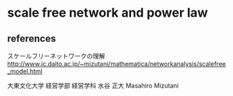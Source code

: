 # scale free network and power law

## references

スケールフリーネットワークの理解 http://www.ic.daito.ac.jp/~mizutani/mathematica/networkanalysis/scalefree_model.html

大東文化大学 経営学部 経営学科  水谷 正大 Masahiro Mizutani
